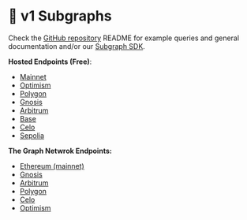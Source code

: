 # 🔭 v1 Subgraphs

Check the [GitHub repository](https://github.com/Hats-Protocol/subgraph/tree/main) README for example queries and general documentation and/or our [Subgraph SDK](v1-sdk/subgraph/).

**Hosted Endpoints (Free)**:

* [Mainnet](https://api.studio.thegraph.com/query/55784/hats-v1-ethereum/version/latest)
* [Optimism](https://api.studio.thegraph.com/query/55784/hats-v1-optimism/version/latest)
* [Polygon](https://api.studio.thegraph.com/query/55784/hats-v1-polygon/version/latest)
* [Gnosis](https://api.studio.thegraph.com/query/55784/hats-v1-gnosis-chain/version/latest)
* [Arbitrum](https://api.studio.thegraph.com/query/55784/hats-v1-arbitrum/version/latest)
* [Base](https://api.studio.thegraph.com/query/55784/hats-v1-base/version/latest)
* [Celo](https://api.studio.thegraph.com/query/55784/hats-v1-celo/version/latest)
* [Sepolia](https://api.studio.thegraph.com/query/55784/hats-v1-sepolia/version/latest)

**The Graph Netwrok Endpoints:**

* [Ethereum (mainnet)](https://thegraph.com/explorer/subgraphs/AtrhAMCcVfPbmejxTez3G59Kdfu5tMFoiPsTUjdCzpKx?view=Overview\&chain=arbitrum-one)
* [Gnosis](https://thegraph.com/explorer/subgraphs/2VPQUuAeS9Xy8VtinpjHRJEMnZS1sqzFQyCHAys1wb5n?view=Overview\&chain=arbitrum-one)
* [Arbitrum](https://thegraph.com/explorer/subgraphs/4CiXQPjzKshBbyK2dgJiknTNWcj8cGUJsopTsXfm5HEk?view=Overview\&chain=arbitrum-one)
* [Polygon](https://thegraph.com/explorer/subgraphs/7MxsRb1p4UQNET8AgrWd93h3GUgeQ7NWrk5SHLEPCxBP?view=Overview\&chain=arbitrum-one)
* [Celo](https://thegraph.com/explorer/subgraphs/GpKseh3Z4nX2X8W5HjQPp5hpSSxPxsaQ3t1KpEjhvz7t?view=Overview\&chain=arbitrum-one)
* [Optimism](https://thegraph.com/explorer/subgraphs/9nmXXk3ysDVY4sFygWQNQknwiJLCPnrUNzDRw8bxw61q?view=Overview\&chain=arbitrum-one)
